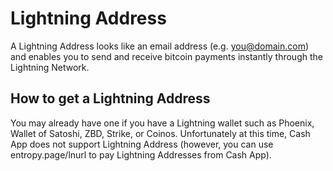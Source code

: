 # Lightning Address

A Lightning Address looks like an email address (e.g. you@domain.com) and enables you to send and receive bitcoin payments instantly through the Lightning Network.

## How to get a Lightning Address
You may already have one if you have a Lightning wallet such as Phoenix, Wallet of Satoshi, ZBD, Strike, or Coinos. Unfortunately at this time, Cash App does not support Lightning Address (however, you can use entropy.page/lnurl to pay Lightning Addresses from Cash App).
